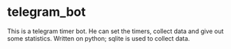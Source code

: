 # telegram_bot
This is a telegram timer bot. He can set the timers, collect data and give out some statistics. Written on python; sqlite is used to collect data.
